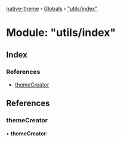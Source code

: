 [native-theme](../README.md) › [Globals](../globals.md) › ["utils/index"](_utils_index_.md)

# Module: "utils/index"

## Index

### References

* [themeCreator](_utils_index_.md#themecreator)

## References

###  themeCreator

• **themeCreator**:
